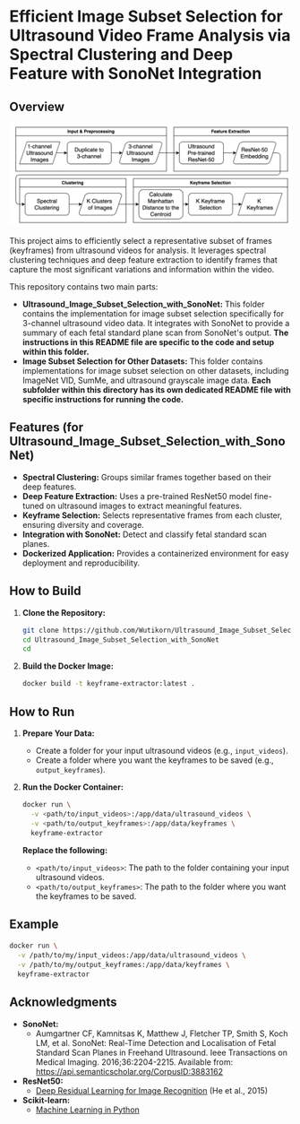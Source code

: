 # Efficient Image Subset Selection for Ultrasound Video Frame Analysis via Spectral Clustering and Deep Feature with SonoNet Integration


## Overview

![Efficient Image Subset Selection Process](images/Final-Framework-Ultrasound.png)

This project aims to efficiently select a representative subset of frames (keyframes) from ultrasound videos for analysis. It leverages spectral clustering techniques and deep feature extraction to identify frames that capture the most significant variations and information within the video. 

This repository contains two main parts:

* **Ultrasound_Image_Subset_Selection_with_SonoNet:** This folder contains the implementation for image subset selection specifically for 3-channel ultrasound video data. It integrates with SonoNet to provide a summary of each fetal standard plane scan from SonoNet's output. **The instructions in this README file are specific to the code and setup within this folder.**
* **Image Subset Selection for Other Datasets:** This folder contains implementations for image subset selection on other datasets, including ImageNet VID, SumMe, and ultrasound grayscale image data. **Each subfolder within this directory has its own dedicated README file with specific instructions for running the code.**


## Features (for Ultrasound_Image_Subset_Selection_with_SonoNet)

* **Spectral Clustering:** Groups similar frames together based on their deep features.
* **Deep Feature Extraction:** Uses a pre-trained ResNet50 model fine-tuned on ultrasound images to extract meaningful features.
* **Keyframe Selection:** Selects representative frames from each cluster, ensuring diversity and coverage.
* **Integration with SonoNet:** Detect and classify fetal standard scan planes.
* **Dockerized Application:** Provides a containerized environment for easy deployment and reproducibility.

## How to Build

1. **Clone the Repository:**
   ```bash
   git clone https://github.com/Wutikorn/Ultrasound_Image_Subset_Selection.git
   cd Ultrasound_Image_Subset_Selection_with_SonoNet
   cd 
   ```

2. **Build the Docker Image:**
   ```bash
   docker build -t keyframe-extractor:latest .
   ```

## How to Run

1. **Prepare Your Data:**
   - Create a folder for your input ultrasound videos (e.g., `input_videos`).
   - Create a folder where you want the keyframes to be saved (e.g., `output_keyframes`).

2. **Run the Docker Container:**
   ```bash
   docker run \
     -v <path/to/input_videos>:/app/data/ultrasound_videos \
     -v <path/to/output_keyframes>:/app/data/keyframes \
     keyframe-extractor
   ```

   **Replace the following:**
   - `<path/to/input_videos>`: The path to the folder containing your input ultrasound videos.
   - `<path/to/output_keyframes>`: The path to the folder where you want the keyframes to be saved.

## Example

```bash
docker run \
  -v /path/to/my/input_videos:/app/data/ultrasound_videos \
  -v /path/to/my/output_keyframes:/app/data/keyframes \
  keyframe-extractor 
```

## Acknowledgments

* **SonoNet:** 
    - Aumgartner CF, Kamnitsas K, Matthew J, Fletcher TP, Smith S, Koch LM, et al. SonoNet: Real-Time Detection and Localisation of Fetal Standard Scan Planes in Freehand Ultrasound. Ieee Transactions on Medical Imaging. 2016;36:2204-2215. Available from: https://api.semanticscholar.org/CorpusID:3883162
* **ResNet50:** 
    - [Deep Residual Learning for Image Recognition](https://arxiv.org/abs/1512.03385) (He et al., 2015)
* **Scikit-learn:** 
    - [Machine Learning in Python](https://scikit-learn.org/stable/)
